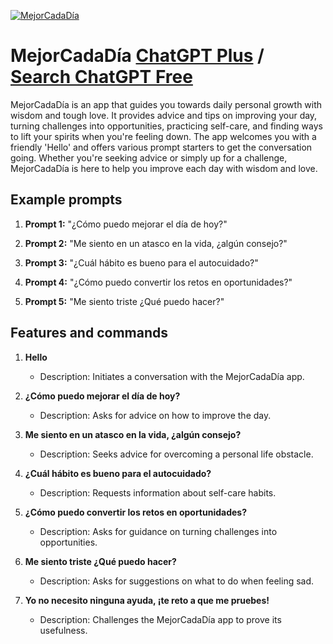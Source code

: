 
[![MejorCadaDía](https://files.oaiusercontent.com/file-vL2qvX8wxKeojBV6cqcp4leJ?se=2123-10-17T01%3A45%3A55Z&sp=r&sv=2021-08-06&sr=b&rscc=max-age%3D31536000%2C%20immutable&rscd=attachment%3B%20filename%3D1327613e-ff02-4141-9d5e-f5b7886a6851.png&sig=dcLgSq1ZsywacOJdL0SsO/mEkGJCa3jioWw/9hYB%2BV8%3D)](https://chat.openai.com/g/g-ErI7MAL6W-mejorcadadia)

# MejorCadaDía [ChatGPT Plus](https://chat.openai.com/g/g-ErI7MAL6W-mejorcadadia) / [Search ChatGPT Free](https://gptcall.net/index.html#/?search=MejorCadaD%C3%ADa)

MejorCadaDía is an app that guides you towards daily personal growth with wisdom and tough love. It provides advice and tips on improving your day, turning challenges into opportunities, practicing self-care, and finding ways to lift your spirits when you're feeling down. The app welcomes you with a friendly 'Hello' and offers various prompt starters to get the conversation going. Whether you're seeking advice or simply up for a challenge, MejorCadaDía is here to help you improve each day with wisdom and love.

## Example prompts

1. **Prompt 1:** "¿Cómo puedo mejorar el día de hoy?"

2. **Prompt 2:** "Me siento en un atasco en la vida, ¿algún consejo?"

3. **Prompt 3:** "¿Cuál hábito es bueno para el autocuidado?"

4. **Prompt 4:** "¿Cómo puedo convertir los retos en oportunidades?"

5. **Prompt 5:** "Me siento triste ¿Qué puedo hacer?"

## Features and commands

1. **Hello**
    - Description: Initiates a conversation with the MejorCadaDía app.
  
2. **¿Cómo puedo mejorar el día de hoy?**
    - Description: Asks for advice on how to improve the day.
  
3. **Me siento en un atasco en la vida, ¿algún consejo?**
    - Description: Seeks advice for overcoming a personal life obstacle.
  
4. **¿Cuál hábito es bueno para el autocuidado?**
    - Description: Requests information about self-care habits.
  
5. **¿Cómo puedo convertir los retos en oportunidades?**
    - Description: Asks for guidance on turning challenges into opportunities.
  
6. **Me siento triste ¿Qué puedo hacer?**
    - Description: Asks for suggestions on what to do when feeling sad.
  
7. **Yo no necesito ninguna ayuda, ¡te reto a que me pruebes!**
    - Description: Challenges the MejorCadaDía app to prove its usefulness.


